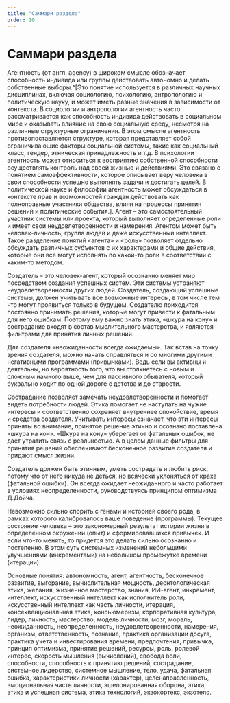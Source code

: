 ```yaml
---
title: "Саммари раздела"
order: 10
---
```


# Саммари раздела

Агентность (от англ. agency) в широком смысле обозначает способность индивида или группы действовать автономно и делать собственные выборы.^[Это понятие используется в различных научных дисциплинах, включая социологию, психологию, антропологию и политическую науку, и может иметь разные значения в зависимости от контекста. В социологии и антропологии агентность часто рассматривается как способность индивида действовать в социальном мире и оказывать влияние на свою социальную среду, несмотря на различные структурные ограничения. В этом смысле агентность противопоставляется структуре, которая представляет собой ограничивающие факторы социальной системы, такие как социальный класс, гендер, этническая принадлежность и т.д. В психологии агентность может относиться к восприятию собственной способности осуществлять контроль над своей жизнью и действиями. Это связано с понятием самоэффективности, которое описывает веру человека в свои способности успешно выполнять задачи и достигать целей. В политической науке и философии агентность может обсуждаться в контексте прав и возможностей граждан действовать как полноправные участники общества, влияя на процессы принятия решений и политические события.]. Агент – это самостоятельный участник системы или проекта, который выполняет определенные роли и имеет свои неудовлетворенности и намерения. Агентом может быть человек-личность, группа людей и даже искусственный интеллект. Такое разделение понятий «агента» и «роль» позволяет отдельно обсуждать различных субъектов с их характерами и общие действия, которые они все могут исполнять по какой-то роли в соответствии с каким-то методом.

Создатель – это человек-агент, который осознанно меняет мир посредством создания успешных систем. Эти системы устраняют неудовлетворенности других людей. Создатель, создающий успешные системы, должен учитывать все возможные интересы, в том числе тем что могут проявиться только в будущем. Создателю приходится постоянно принимать решения, которые могут привести к фатальным для него ошибкам. Поэтому ему важно знать этика, «шкура на кону» и сострадание входят в состав мыслительного мастерства, и являются фильтрами для принятия личных решений.

Для создателя «неожиданности всегда ожидаемы». Так встав на точку зрения создателя, можно начать справляться и со многими другими негативными программами (привычками). Ведь если вы активны и деятельны, но вероятность того, что вы столкнетесь с новым и сложным намного выше, чем для пассивного обывателя, который буквально ходит по одной дороге с детства и до старости.

Сострадание позволяет замечать неудовлетворенности и помогает видеть потребности людей. Этика помогает не наступать на чужие интересы и соответственно сохраняет внутреннее спокойствие, время и средства создателя. Учитывать интересы означает, что эти интересы приняты во внимание, принятое решение этично и осознано поставлена «шкура на кон». «Шкура на кону» уберегает от фатальных ошибок, не дает утратить связь с реальностью. А в целом данные фильтры для принятия решений обеспечивают бесконечное развитие создателя и придают смысл жизни.

Создатель должен быть этичным, уметь сострадать и любить риск, потому что от него никуда не деться, но всячески уклоняться от краха (фатальной ошибки). Он всегда ожидает неожиданного и часто работает в условиях неопределенности, руководствуясь принципом оптимизма Д.Дойча.

Невозможно сильно спорить с генами и историей своего рода, в рамках которого калибровалось ваше поведение (программы). Текущее состояние человека – это закономерный результат истории жизни в определенном окружении (опыт) и сформировавшихся привычек. И если что-то менять, то придется это делать сильно осознанно и постепенно. В этом суть системных изменений небольшими улучшениями (инкрементами) на небольшом промежутке времени (итерации).

Основные понятия: автономность, агент, агентность, бесконечное развитие, выгорание, вычислительная мощность, деонтологическая этика, желания, жизненное мастерство, знания, ИИ-агент, инкремент, интеллект, искусственный интеллект как исполнитель роли, искусственный интеллект как часть личности, итерация, консеквенциональная этика, консьюмеризм, корпоративная культура, лидер, личность, мастерство, модель личности, мозг, мораль, неожиданность, неопределенность, неудовлетворенности, намерения, организм, ответственность, познание, практика организации досуга, практика учета и инвестирования времени, предпочтения, привычка, принцип оптимизма, принятие решений, ресурсы, роль, ролевой интерес, скорость мышления (вычислений), свобода воли, способности, способность к принятию решений, сострадание, системное лидерство, системное мышление, тело, удача, фатальная ошибка, характеристики личности (характер), целенаправленность, эмоциональная часть личности, эшелонированная оборона, этика, этика и успешная система, этика технологий, экзокортекс, экзотело.